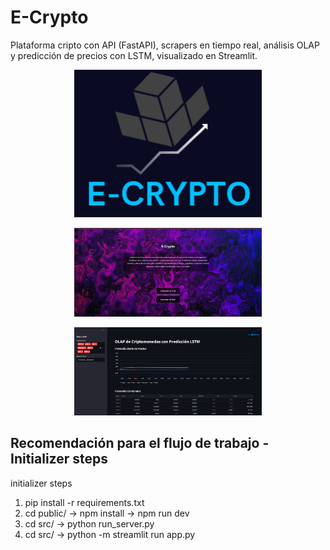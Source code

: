 # E-Crypto
Plataforma cripto con API (FastAPI), scrapers en tiempo real, análisis OLAP y predicción de precios con LSTM, visualizado en Streamlit.
<p align="center">
  <img src="https://github.com/Ochoa-David/E-Crypto/blob/main/pics/cryptoLogo.png?raw=true" alt="E-CRYPTO" width="300"/>
</p>

<p align="center">
  <img src="https://github.com/Ochoa-David/E-Crypto/blob/main/pics/chat.jpeg?raw=true" alt="E-CRYPTO" width="300"/>
</p>
<p align="center">
  <img src="https://github.com/Ochoa-David/E-Crypto/blob/main/pics/dash.png?raw=true" alt="E-CRYPTO" width="300"/>
</p>

## Recomendación para el flujo de trabajo - Initializer steps

initializer steps
1. pip install -r requirements.txt
2. cd public/ -> npm install -> npm run dev
3. cd src/ -> python run_server.py
4. cd src/ -> python -m streamlit run app.py





 
